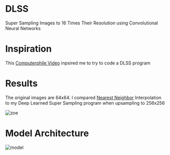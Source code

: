 # DLSS
Super Sampling Images to 16 Times Their Resolution using Convolutional Neural Networks <br/>

# Inspiration
This [Computerphile Video](https://www.youtube.com/watch?v=_DPRt3AcUEY) inpsired me to try to code a DLSS program

# Results
The original images are 64x64. I compared [Nearest Neighbor](https://pillow.readthedocs.io/en/3.1.x/reference/Image.html#PIL.Image.Image.resize) Interpolation to my Deep Learned Super Sampling program when upsampling to 256x256

![zoe](https://raw.githubusercontent.com/vee-upatising/DLSS/master/Results/league%20GIF.gif)

# Model Architecture
![model](https://raw.githubusercontent.com/vee-upatising/DLSS/master/Results/DLSS.JPG)
